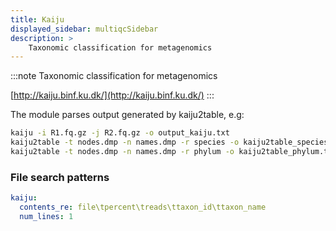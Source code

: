 ```yaml
---
title: Kaiju
displayed_sidebar: multiqcSidebar
description: >
    Taxonomic classification for metagenomics
---
```


<!--
~~~~~ DO NOT EDIT ~~~~~
This file is autogenerated from the MultiQC module python docstring.
Do not edit the markdown, it will be overwritten.

File path for the source of this content: multiqc/modules/kaiju/kaiju.py
~~~~~~~~~~~~~~~~~~~~~~~
-->

:::note
Taxonomic classification for metagenomics

[http://kaiju.binf.ku.dk/](http://kaiju.binf.ku.dk/)
:::

The module parses output generated by kaiju2table, e.g:

```bash
kaiju -i R1.fq.gz -j R2.fq.gz -o output_kaiju.txt
kaiju2table -t nodes.dmp -n names.dmp -r species -o kaiju2table_species.txt output_kaiju.txt
kaiju2table -t nodes.dmp -n names.dmp -r phylum -o kaiju2table_phylum.txt output_kaiju.txt
```

### File search patterns

```yaml
kaiju:
  contents_re: file\tpercent\treads\ttaxon_id\ttaxon_name
  num_lines: 1
```
    